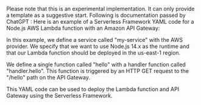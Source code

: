 
Please note that this is an experimental implementation. It can only provide a template as a suggestive start.
Following is documentation passed by ChatGPT : 
Here is an example of a Serverless Framework YAML code for a Node.js AWS Lambda function with an Amazon API Gateway:



In this example, we define a service called "my-service" with the AWS provider. We specify that we want to use Node.js 14.x as the runtime and that our Lambda function should be deployed in the us-east-1 region.

We define a single function called "hello" with a handler function called "handler.hello". This function is triggered by an HTTP GET request to the "/hello" path on the API Gateway.

This YAML code can be used to deploy the Lambda function and API Gateway using the Serverless Framework.